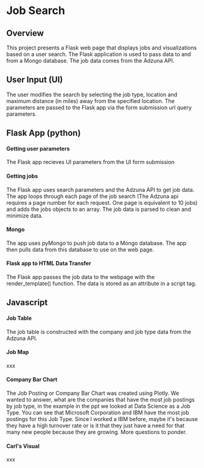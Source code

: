 # Job Search

## Overview
This project presents a Flask web page that displays jobs and visualizations based on a user search. The Flask application is used to pass data to and from a Mongo database. The job data comes from the Adzuna API.

## User Input (UI)
The user modifies the search by selecting the job type, location and maximum distance (in miles) away from the specified location. The parameters are passed to the Flask app via the form submission url query parameters.

## Flask App (python)
#### Getting user parameters
The Flask app recieves UI parameters from the UI form submission

#### Getting jobs
The Flask app uses search parameters and the Adzuna API to get job data. The app loops through each page of the job search (The Adzuna api requires a page number for each request. One page is equivalent to 10 jobs) and adds the jobs objects to an array. The job data is parsed to clean and minimize data.

#### Mongo
The app uses pyMongo to push job data to a Mongo database. The app then pulls data from this database to use on the web page.

#### Flask app to HTML Data Transfer
The Flask app passes the job data to the webpage with the render_template() function. The data is stored as an attribute in a script tag.

## Javascript
#### Job Table
The job table is constructed with the company and job type data from the Adzuna API.

#### Job Map
xxx
#### Company Bar Chart
The Job Posting or Company Bar Chart was created using Plotly.  We wanted to answer, what are the companies that have the most job postings by job type, in the example in the ppt we looked at Data Science as a Job Type.  You can see that Microsoft Corporation and IBM have the most job postings for this Job Type.  Since I worked a IBM before, maybe it's because they have a high turnover rate or is it that they just have a need for that many new people because they are growing.  More questions to ponder. 
#### Carl's Visual
xxx
